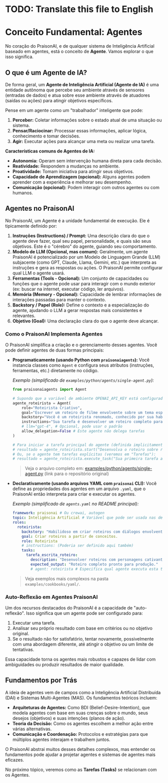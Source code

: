 # TODO: Translate this file to English

# Conceito Fundamental: Agentes

No coração do PraisonAI, e de qualquer sistema de Inteligência Artificial baseado em agentes, está o conceito de **Agente**. Vamos explorar o que isso significa.

## O que é um Agente de IA?

De forma geral, um **Agente de Inteligência Artificial (Agente de IA)** é uma entidade autônoma que percebe seu ambiente através de sensores (entradas de dados) e atua sobre esse ambiente através de atuadores (saídas ou ações) para atingir objetivos específicos.

Pense em um agente como um "trabalhador" inteligente que pode:

1.  **Perceber:** Coletar informações sobre o estado atual de uma situação ou sistema.
2.  **Pensar/Raciocinar:** Processar essas informações, aplicar lógica, conhecimento e tomar decisões.
3.  **Agir:** Executar ações para alcançar uma meta ou realizar uma tarefa.

**Características comuns de Agentes de IA:**

*   **Autonomia:** Operam sem intervenção humana direta para cada decisão.
*   **Reatividade:** Respondem a mudanças no ambiente.
*   **Proatividade:** Tomam iniciativa para atingir seus objetivos.
*   **Capacidade de Aprendizagem (opcional):** Alguns agentes podem aprender com a experiência e melhorar seu desempenho.
*   **Comunicação (opcional):** Podem interagir com outros agentes ou com humanos.

## Agentes no PraisonAI

No PraisonAI, um Agente é a unidade fundamental de execução. Ele é tipicamente definido por:

1.  **Instruções (Instructions) / Prompt:** Uma descrição clara do que o agente deve fazer, qual seu papel, personalidade, e quais são seus objetivos. Este é o "cérebro" do agente, guiando seu comportamento.
2.  **Modelo de LLM (Opcional, mas comum):** Geralmente, um agente PraisonAI é potencializado por um Modelo de Linguagem Grande (LLM) subjacente (como GPT, Claude, Llama, Gemini, etc.) que interpreta as instruções e gera as respostas ou ações. O PraisonAI permite configurar qual LLM o agente usará.
3.  **Ferramentas (Tools - Opcional):** Um conjunto de capacidades ou funções que o agente pode usar para interagir com o mundo exterior (ex: buscar na internet, executar código, ler arquivos).
4.  **Memória (Memory - Opcional):** Capacidade de lembrar informações de interações passadas para manter o contexto.
5.  **Backstory / Papel (Role):** Define o contexto e a especialização do agente, ajudando o LLM a gerar respostas mais consistentes e relevantes.
6.  **Objetivo (Goal):** Uma declaração clara do que o agente deve alcançar.

### Como o PraisonAI Implementa Agentes

O PraisonAI simplifica a criação e o gerenciamento desses agentes. Você pode definir agentes de duas formas principais:

*   **Programaticamente (usando Python com `praisonaiagents`):**
    Você instancia classes como `Agent` e configura seus atributos (instruções, ferramentas, etc.) diretamente no código.

    *Exemplo (simplificado de `examples/python/agents/single-agent.py`):*
    ```python
    from praisonaiagents import Agent

    # Supondo que a variável de ambiente OPENAI_API_KEY está configurada
    agente_roteirista = Agent(
        role="Roteirista Criativo",
        goal="Escrever um roteiro de filme envolvente sobre um tema específico.",
        backstory="Você é um roteirista renomado, conhecido por sua habilidade em criar narrativas cativantes e diálogos impactantes.",
        instructions="Sua tarefa é desenvolver um roteiro completo para um filme sobre robôs explorando Marte. O roteiro deve incluir descrições de cena, diálogos e desenvolvimento de personagens.",
        # llm="gpt-4", # Opcional, pode usar o padrão
        allow_delegation=False # Este agente não delega tarefas
    )

    # Para iniciar a tarefa principal do agente (definida implicitamente pelo goal e instructions)
    # resultado = agente_roteirista.start("Desenvolva o roteiro sobre robôs em Marte.")
    # Ou, se o agente tem tarefas explícitas (veremos em "Tarefas"):
    # resultado = agente_roteirista.execute_task("Sua primeira tarefa aqui...")
    ```
    > Veja o arquivo completo em: [examples/python/agents/single-agent.py](https://github.com/MervinPraison/PraisonAI/blob/main/examples/python/agents/single-agent.py) (link para o repositório original)

*   **Declarativamente (usando arquivos YAML com `praisonai` CLI):**
    Você define as propriedades dos agentes em um arquivo `.yaml`, que o PraisonAI então interpreta para criar e executar os agentes.

    *Exemplo (simplificado de `agents.yaml` no README principal):*
    ```yaml
    framework: praisonai # Ou crewai, autogen
    topic: Inteligência Artificial # Variável que pode ser usada nas descrições
    roles:
      roteirista:
        backstory: "Habilidoso em criar roteiros com diálogos envolventes sobre {topic}."
        goal: Criar roteiros a partir de conceitos.
        role: Roteirista
        # instructions: (Poderia ser definido aqui também)
        tasks:
          tarefa_escrita_roteiro:
            description: "Desenvolver roteiros com personagens cativantes e diálogos sobre {topic}."
            expected_output: "Roteiro completo pronto para produção."
            # agent: roteirista # Especifica qual agente executa esta tarefa
    ```
    > Veja exemplos mais complexos na pasta `examples/cookbooks/yaml/`.

### Auto-Reflexão em Agentes PraisonAI

Um dos recursos destacados do PraisonAI é a capacidade de "auto-reflexão". Isso significa que um agente pode ser configurado para:
1. Executar uma tarefa.
2. Analisar seu próprio resultado com base em critérios ou no objetivo original.
3. Se o resultado não for satisfatório, tentar novamente, possivelmente com uma abordagem diferente, até atingir o objetivo ou um limite de tentativas.

Essa capacidade torna os agentes mais robustos e capazes de lidar com ambiguidades ou produzir resultados de maior qualidade.

## Fundamentos por Trás

A ideia de agentes vem de campos como a Inteligência Artificial Distribuída (DAI) e Sistemas Multi-Agentes (MAS). Os fundamentos teóricos incluem:

*   **Arquiteturas de Agentes:** Como BDI (Belief-Desire-Intention), que modela agentes com base em suas crenças sobre o mundo, seus desejos (objetivos) e suas intenções (planos de ação).
*   **Teoria da Decisão:** Como os agentes escolhem a melhor ação entre várias alternativas.
*   **Comunicação e Coordenação:** Protocolos e estratégias para que múltiplos agentes interajam e trabalhem juntos.

O PraisonAI abstrai muitos desses detalhes complexos, mas entender os fundamentos pode ajudar a projetar agentes e sistemas de agentes mais eficazes.

No próximo tópico, veremos como as **Tarefas (Tasks)** se relacionam com os Agentes.
